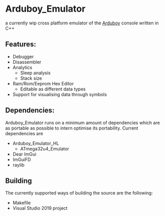 # Arduboy_Emulator
a currently wip cross platform emulator of the [Arduboy](https://www.arduboy.com/) console written in C++

## Features:
- Debugger
- Disassembler
- Analytics
  - Sleep analysis
  - Stack size
- Ram/Rom/Eeprom Hex Editor
  - Editable as different data types
- Support for visualising data through symbols

## Dependencies:
Arduboy_Emulator runs on a minimum amount of dependencies which are as portable as possible to intern optimise its portability.
Current dependencies are
- Arduboy_Emulator_HL
  - ATmega32u4_Emulator
- Dear ImGui
- ImGuiFD
- raylib

## Building
The currently supported ways of building the source are the following:
- Makefile
- Visual Studio 2019 project
